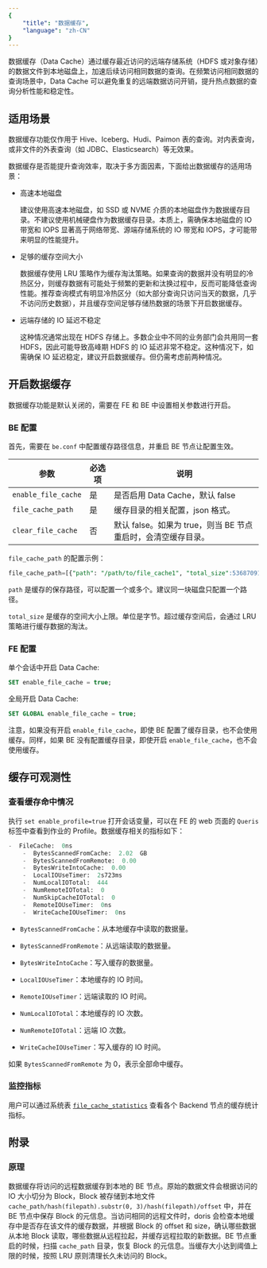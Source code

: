 ```yaml
---
{
    "title": "数据缓存",
    "language": "zh-CN"
}
---
```


数据缓存（Data Cache）通过缓存最近访问的远端存储系统（HDFS 或对象存储）的数据文件到本地磁盘上，加速后续访问相同数据的查询。在频繁访问相同数据的查询场景中，Data Cache 可以避免重复的远端数据访问开销，提升热点数据的查询分析性能和稳定性。

## 适用场景

数据缓存功能仅作用于 Hive、Iceberg、Hudi、Paimon 表的查询。对内表查询，或非文件的外表查询（如 JDBC、Elasticsearch）等无效果。

数据缓存是否能提升查询效率，取决于多方面因素，下面给出数据缓存的适用场景：

* 高速本地磁盘

  建议使用高速本地磁盘，如 SSD 或 NVME 介质的本地磁盘作为数据缓存目录。不建议使用机械硬盘作为数据缓存目录。本质上，需确保本地磁盘的 IO 带宽和 IOPS 显著高于网络带宽、源端存储系统的 IO 带宽和 IOPS，才可能带来明显的性能提升。

* 足够的缓存空间大小

  数据缓存使用 LRU 策略作为缓存淘汰策略。如果查询的数据并没有明显的冷热区分，则缓存数据有可能处于频繁的更新和汰换过程中，反而可能降低查询性能。推荐查询模式有明显冷热区分（如大部分查询只访问当天的数据，几乎不访问历史数据），并且缓存空间足够存储热数据的场景下开启数据缓存。

* 远端存储的 IO 延迟不稳定

  这种情况通常出现在 HDFS 存储上。多数企业中不同的业务部门会共用同一套 HDFS，因此可能导致高峰期 HDFS 的 IO 延迟非常不稳定。这种情况下，如需确保 IO 延迟稳定，建议开启数据缓存。但仍需考虑前两种情况。

## 开启数据缓存

数据缓存功能是默认关闭的，需要在 FE 和 BE 中设置相关参数进行开启。

### BE 配置

首先，需要在 `be.conf` 中配置缓存路径信息，并重启 BE 节点让配置生效。

| 参数                  | 必选项 | 说明                                     |
| ------------------- | --- | -------------------------------------- |
| `enable_file_cache` | 是   | 是否启用 Data Cache，默认 false               |
| `file_cache_path`   | 是   | 缓存目录的相关配置，json 格式。                      |
| `clear_file_cache`  | 否   | 默认 false。如果为 true，则当 BE 节点重启时，会清空缓存目录。 |

`file_cache_path` 的配置示例：

```sql
file_cache_path=[{"path": "/path/to/file_cache1", "total_size":53687091200},{"path": "/path/to/file_cache2", "total_size":53687091200},{"path": "/path/to/file_cache3", "total_size":53687091200}]
```

`path` 是缓存的保存路径，可以配置一个或多个。建议同一块磁盘只配置一个路径。

`total_size` 是缓存的空间大小上限。单位是字节。超过缓存空间后，会通过 LRU 策略进行缓存数据的淘汰。

### FE 配置

单个会话中开启 Data Cache:

```sql
SET enable_file_cache = true;
```

全局开启 Data Cache:

```sql
SET GLOBAL enable_file_cache = true;
```

注意，如果没有开启 `enable_file_cache`，即使 BE 配置了缓存目录，也不会使用缓存。同样，如果 BE 没有配置缓存目录，即使开启 `enable_file_cache`，也不会使用缓存。

## 缓存可观测性

### 查看缓存命中情况

执行 `set enable_profile=true` 打开会话变量，可以在 FE 的 web 页面的 `Queris` 标签中查看到作业的 Profile。数据缓存相关的指标如下：

```sql
-  FileCache:  0ns
    -  BytesScannedFromCache:  2.02  GB
    -  BytesScannedFromRemote:  0.00  
    -  BytesWriteIntoCache:  0.00  
    -  LocalIOUseTimer:  2s723ms
    -  NumLocalIOTotal:  444
    -  NumRemoteIOTotal:  0
    -  NumSkipCacheIOTotal:  0
    -  RemoteIOUseTimer:  0ns
    -  WriteCacheIOUseTimer:  0ns
```

* `BytesScannedFromCache`：从本地缓存中读取的数据量。

* `BytesScannedFromRemote`：从远端读取的数据量。

* `BytesWriteIntoCache`：写入缓存的数据量。

* `LocalIOUseTimer`：本地缓存的 IO 时间。

* `RemoteIOUseTimer`：远端读取的 IO 时间。

* `NumLocalIOTotal`：本地缓存的 IO 次数。

* `NumRemoteIOTotal`：远端 IO 次数。

* `WriteCacheIOUseTimer`：写入缓存的 IO 时间。

如果 `BytesScannedFromRemote` 为 0，表示全部命中缓存。

### 监控指标

用户可以通过系统表 [`file_cache_statistics`](../admin-manual/system-tables/information_schema/file_cache_statistics) 查看各个 Backend 节点的缓存统计指标。

## 附录

### 原理

数据缓存将访问的远程数据缓存到本地的 BE 节点。原始的数据文件会根据访问的 IO 大小切分为 Block，Block 被存储到本地文件 `cache_path/hash(filepath).substr(0, 3)/hash(filepath)/offset` 中，并在 BE 节点中保存 Block 的元信息。当访问相同的远程文件时，doris 会检查本地缓存中是否存在该文件的缓存数据，并根据 Block 的 offset 和 size，确认哪些数据从本地 Block 读取，哪些数据从远程拉起，并缓存远程拉取的新数据。BE 节点重启的时候，扫描 `cache_path` 目录，恢复 Block 的元信息。当缓存大小达到阈值上限的时候，按照 LRU 原则清理长久未访问的 Block。
